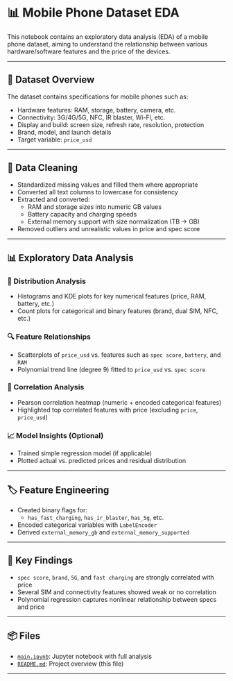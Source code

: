 # 📊 Mobile Phone Dataset EDA

This notebook contains an exploratory data analysis (EDA) of a mobile phone dataset, aiming to understand the relationship between various hardware/software features and the price of the devices.

---

## 📁 Dataset Overview

The dataset contains specifications for mobile phones such as:
- Hardware features: RAM, storage, battery, camera, etc.
- Connectivity: 3G/4G/5G, NFC, IR blaster, Wi-Fi, etc.
- Display and build: screen size, refresh rate, resolution, protection
- Brand, model, and launch details
- Target variable: `price_usd`

---

## 🧹 Data Cleaning

- Standardized missing values and filled them where appropriate
- Converted all text columns to lowercase for consistency
- Extracted and converted:
  - RAM and storage sizes into numeric GB values
  - Battery capacity and charging speeds
  - External memory support with size normalization (TB → GB)
- Removed outliers and unrealistic values in price and spec score

---

## 📊 Exploratory Data Analysis

### 🔢 Distribution Analysis
- Histograms and KDE plots for key numerical features (price, RAM, battery, etc.)
- Count plots for categorical and binary features (brand, dual SIM, NFC, etc.)

### 🔍 Feature Relationships
- Scatterplots of `price_usd` vs. features such as `spec score`, `battery`, and `RAM`
- Polynomial trend line (degree 9) fitted to `price_usd` vs. `spec score`

### 🧪 Correlation Analysis
- Pearson correlation heatmap (numeric + encoded categorical features)
- Highlighted top correlated features with price (excluding `price`, `price_usd`)

### 📈 Model Insights (Optional)
- Trained simple regression model (if applicable)
- Plotted actual vs. predicted prices and residual distribution

---

## 🏷️ Feature Engineering

- Created binary flags for:
  - `has_fast_charging`, `has_ir_blaster`, `has_5g`, etc.
- Encoded categorical variables with `LabelEncoder`
- Derived `external_memory_gb` and `external_memory_supported`

---

## 📌 Key Findings

- `spec score`, `brand`, `5G`, and `fast charging` are strongly correlated with price
- Several SIM and connectivity features showed weak or no correlation
- Polynomial regression captures nonlinear relationship between specs and price

---

## 📦 Files

- [`main.ipynb`](https://github.com/Devligan/Mobile_EDA_-_Price_Predictor/blob/main/main.ipynb): Jupyter notebook with full analysis
- [`README.md`](https://github.com/Devligan/Mobile_EDA_-_Price_Predictor/blob/main/README.md): Project overview (this file)

---
